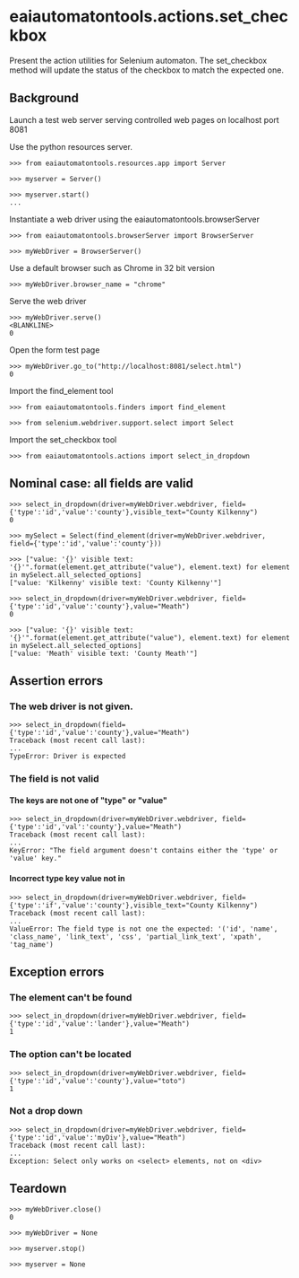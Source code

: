 # eaiautomatontools.actions.set_checkbox

Present the action utilities for Selenium automaton.
The set_checkbox method will update the status of the checkbox to match the expected one.

## Background

Launch a test web server serving controlled web pages on localhost port 8081

Use the python resources server.

    >>> from eaiautomatontools.resources.app import Server

    >>> myserver = Server()

    >>> myserver.start()
    ...

Instantiate a web driver using the eaiautomatontools.browserServer

    >>> from eaiautomatontools.browserServer import BrowserServer

    >>> myWebDriver = BrowserServer()

Use a default browser such as Chrome in 32 bit version

    >>> myWebDriver.browser_name = "chrome"

Serve the web driver

    >>> myWebDriver.serve()
    <BLANKLINE>
    0
  
  

Open the form test page

    >>> myWebDriver.go_to("http://localhost:8081/select.html")
    0

Import the find_element tool

    >>> from eaiautomatontools.finders import find_element

    >>> from selenium.webdriver.support.select import Select

Import the set_checkbox tool

    >>> from eaiautomatontools.actions import select_in_dropdown

## Nominal case: all fields are valid

    >>> select_in_dropdown(driver=myWebDriver.webdriver, field={'type':'id','value':'county'},visible_text="County Kilkenny")
    0

    >>> mySelect = Select(find_element(driver=myWebDriver.webdriver, field={'type':'id','value':'county'}))

    >>> ["value: '{}' visible text: '{}'".format(element.get_attribute("value"), element.text) for element in mySelect.all_selected_options]
    ["value: 'Kilkenny' visible text: 'County Kilkenny'"]

    >>> select_in_dropdown(driver=myWebDriver.webdriver, field={'type':'id','value':'county'},value="Meath")
    0

    >>> ["value: '{}' visible text: '{}'".format(element.get_attribute("value"), element.text) for element in mySelect.all_selected_options]
    ["value: 'Meath' visible text: 'County Meath'"]


## Assertion errors

### The web driver is not given.

    >>> select_in_dropdown(field={'type':'id','value':'county'},value="Meath")
    Traceback (most recent call last):
    ...
    TypeError: Driver is expected

### The field is not valid

#### The keys are not one of "type" or "value"

    >>> select_in_dropdown(driver=myWebDriver.webdriver, field={'type':'id','val':'county'},value="Meath")
    Traceback (most recent call last):
    ...
    KeyError: "The field argument doesn't contains either the 'type' or 'value' key."

#### Incorrect type key value not in

    >>> select_in_dropdown(driver=myWebDriver.webdriver, field={'type':'if','value':'county'},visible_text="County Kilkenny")
    Traceback (most recent call last):
    ...
    ValueError: The field type is not one the expected: '('id', 'name', 'class_name', 'link_text', 'css', 'partial_link_text', 'xpath', 'tag_name')

## Exception errors

### The element can't be found

    >>> select_in_dropdown(driver=myWebDriver.webdriver, field={'type':'id','value':'lander'},value="Meath")
    1

### The option can't be located

    >>> select_in_dropdown(driver=myWebDriver.webdriver, field={'type':'id','value':'county'},value="toto")
    1

### Not a drop down

    >>> select_in_dropdown(driver=myWebDriver.webdriver, field={'type':'id','value':'myDiv'},value="Meath")
    Traceback (most recent call last):
    ...
    Exception: Select only works on <select> elements, not on <div>

## Teardown

    >>> myWebDriver.close()
    0

    >>> myWebDriver = None

    >>> myserver.stop()

    >>> myserver = None
